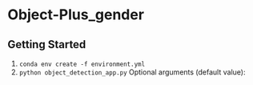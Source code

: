 # Object-Plus_gender

## Getting Started
1. `conda env create -f environment.yml`
2. `python object_detection_app.py`
    Optional arguments (default value):

